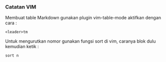 ### Catatan VIM

Membuat table Markdown gunakan plugin vim-table-mode
aktifkan dengan cara :
```vim
<leader>tm
```
Untuk mengurutkan nomor gunakan fungsi sort di vim, caranya blok dulu kemudian ketik :
```vim
sort n
```
